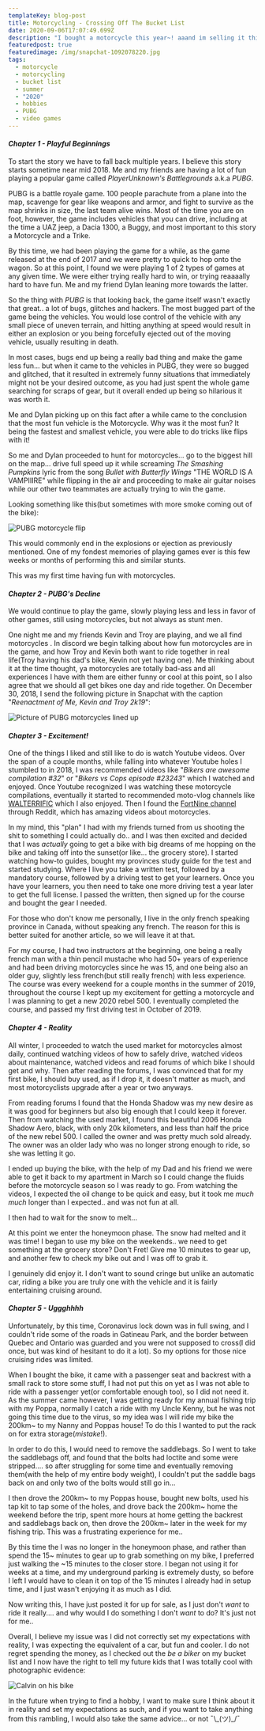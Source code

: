 ```yaml
---
templateKey: blog-post
title: Motorcycling - Crossing Off The Bucket List
date: 2020-09-06T17:07:49.699Z
description: "I bought a motorcycle this year~! aaand im selling it this year "
featuredpost: true
featuredimage: /img/snapchat-1092078220.jpg
tags:
  - motorcycle
  - motorcycling
  - bucket list
  - summer
  - "2020"
  - hobbies
  - PUBG
  - video games
---
```

#### ***Chapter 1 - Playful Beginnings***

To start the story we have to fall back multiple years. I believe this story starts sometime near mid 2018. Me and my friends are having a lot of fun playing a popular game called *PlayerUnknown's Battlegrounds* a.k.a *PUBG*. 

PUBG is a battle royale game. 100 people parachute from a plane into the map, scavenge for gear like weapons and armor, and fight to survive as the map shrinks in size, the last team alive wins. Most of the time you are on foot, however, the game includes vehicles that you can drive, including at the time a UAZ jeep, a Dacia 1300, a Buggy, and most important to this story a Motorcycle and a Trike.

By this time, we had been playing the game for a while, as the game released at the end of 2017 and we were pretty to quick to hop onto the wagon. So at this point, I found we were playing 1 of 2 types of games at any given time. We were either trying really hard to win, or trying reaaaally hard to have fun. Me and my friend Dylan leaning more towards the latter. 

So the thing with *PUBG* is that looking back, the game itself wasn't exactly that great.. a lot of bugs, glitches and hackers. The most bugged part of the game being the vehicles. You would lose control of the vehicle with any small piece of uneven terrain, and hitting anything at speed would result in either an explosion or you being forcefully ejected out of the moving vehicle, usually resulting in death.

In most cases, bugs end up being a really bad thing and make the game less fun... but when it came to the vehicles in PUBG, they were so bugged and glitched, that it resulted in extremely funny situations that immediately might not be your desired outcome, as you had just spent the whole game searching for scraps of gear, but it overall ended up being so hilarious it was worth it. 

Me and Dylan picking up on this fact after a while came to the conclusion that the most fun vehicle is the Motorcycle. Why was it the most fun? It being the fastest and smallest vehicle, you were able to do tricks like flips with it! 

So me and Dylan proceeded to hunt for motorcycles... go to the biggest hill on the map... drive full speed up it while screaming *The Smashing Pumpkins* lyric from the song *Bullet with Butterfly Wings* "THE WORLD IS A VAMPIIIRE" while flipping in the air and proceeding to make air guitar noises while our other two teammates are actually trying to win the game. 

Looking something like this(but sometimes with more smoke coming out of the bike):

![PUBG motorcycle flip](/img/motorcycle-flip.jpg "PUBG motorcycle flip")

This would commonly end in the explosions or ejection as previously mentioned. One of my fondest memories of playing games ever is this few weeks or months of performing this and similar stunts.

This was my first time having fun with motorcycles. 

#### ***Chapter 2 - PUBG's Decline***

We would continue to play the game, slowly playing less and less in favor of other games, still using motorcycles, but not always as stunt men.

One night me and my friends Kevin and Troy are playing, and we all find motorcycles . In discord we begin talking about how fun motorcycles are in the game, and how Troy and Kevin both want to ride together in real life(Troy having his dad's bike, Kevin not yet having one). Me thinking about it at the time thought, ya motorcycles are totally bad-ass and all experiences I have with them are either funny or cool at this point, so I also agree that we should all get bikes one day and ride together. On December 30, 2018, I send the following picture in Snapchat with the caption "*Reenactment of Me, Kevin and Troy 2k19*":

![Picture of PUBG motorcycles lined up](/img/snapchat-686701829.jpg "Reenactment of Me, Kevin and Troy 2k19")

#### ***Chapter 3 -  Excitement!***

One of the things I liked and still like to do is watch Youtube videos. Over the span of a couple months, while falling into whatever Youtube holes I stumbled to in 2018, I was recommended videos like "*Bikers are awesome compilation #32*" or "*Bikers vs Cops episode #23243*" which I watched and enjoyed. Once Youtube recognized I was watching these motorcycle compilations, eventually it started to recommended moto-vlog channels like [WALTERRIFIC](https://www.youtube.com/channel/UCl41VS1Nqxd3HnR-JyPA-tQ) which I also enjoyed. Then I found the [FortNine channel](https://www.youtube.com/channel/UCNSMdQtn1SuFzCZjfK2C7dQ) through Reddit, which has amazing videos about motorcycles.

In my mind, this "plan" I had with my friends turned from us shooting the shit to something I could actually do.. and I was then excited and decided that I was *actually* going to get a bike with big dreams of me hopping on the bike and taking off into the sunset(or like... the grocery store). I started watching how-to guides, bought my provinces study guide for the test and started studying. Where I live you take a written test, followed by a mandatory course, followed by a driving test to get your learners. Once you have your learners, you then need to take one more driving test a year later to get the full license. I passed the written, then signed up for the course and bought the gear I needed. 

For those who don't know me personally, I live in the only french speaking province in Canada, without speaking any french. The reason for this is better suited for another article, so we will leave it at that. 

For my course, I had two instructors at the beginning, one being a really french man with a thin pencil mustache who had 50+ years of experience and had been driving motorcycles since he was 15, and one being also an older guy, slightly less french(but still really french) with less experience. The course was every weekend for a couple months in the summer of 2019, throughout the course I kept up my excitement for getting a motorcycle and I was planning to get a new 2020 rebel 500. I eventually completed the course, and passed my first driving test in October of 2019.

#### ***Chapter 4 - Reality***

All winter, I proceeded to watch the used market for motorcycles almost daily, continued watching videos of how to safely drive, watched videos about maintenance, watched videos and read forums of which bike I should get and why. Then after reading the forums, I was convinced that for my first bike, I should buy used, as if I drop it, it doesn't matter as much, and most motorcyclists upgrade after a year or two anyways.

From reading forums I found that the Honda Shadow was my new desire as it was good for beginners but also big enough that I could keep it forever. Then from watching the used market, I found this beautiful 2006 Honda Shadow Aero, black, with only 20k kilometers, and less than half the price of the new rebel 500. I called the owner and was pretty much sold already. The owner was an older lady who was no longer strong enough to ride, so she was letting it go.

I ended up buying the bike, with the help of my Dad and his friend we were able to get it back to my apartment in March so I could change the fluids before the motorcycle season so I was ready to go. From watching the videos, I expected the oil change to be quick and easy, but it took me *much much* longer than I expected.. and was not fun at all. 

I then had to wait for the snow to melt...

At this point we enter the honeymoon phase. The snow had melted and it was time! I began to use my bike on the weekends.. we need to get something at the grocery store? Don't Fret! Give me 10 minutes to gear up, and another few to check my bike out and I was off to grab it. 

I genuinely did enjoy it. I don't want to sound cringe but unlike an automatic car, riding a bike you are truly one with the vehicle and it is fairly entertaining cruising around. 

#### *Chapter 5 - Uggghhhh*

Unfortunately, by this time, Coronavirus lock down was in full swing, and I couldn't ride some of the roads in Gatineau Park, and the border between Quebec and Ontario was guarded and you were not supposed to cross(I did once, but was kind of hesitant to do it a lot). So my options for those nice cruising rides was limited.

When I bought the bike, it came with a passenger seat and backrest with a small rack to store some stuff, I had not put this on yet as I was not able to ride with a passenger yet(or comfortable enough too), so I did not need it. As the summer came however, I was getting ready for my annual fishing trip with my Poppa, normally I catch a ride with my Uncle Kenny, but he was not going this time due to the virus, so my idea was I will ride my bike the 200km~ to my Nanny and Poppas house! To do this I wanted to put the rack on for extra storage(*mistake*!). 

In order to do this, I would need to remove the saddlebags. So I went to take the saddlebags off, and found that the bolts had loctite and some were stripped.... so after struggling for some time and eventually removing them(with the help of my entire body weight), I couldn't put the saddle bags back on and only two of the bolts would still go in...

I then drove the 200km\~ to my Poppas house, bought new bolts, used his tap kit to tap some of the holes, and drove back the 200km\~ home the weekend before the trip, spent more hours at home getting the backrest and saddlebags back on, then drove the 200km~ later in the week for my fishing trip. This was a frustrating experience for me.. 

By this time the I was no longer in the honeymoon phase, and rather than spend the 15\~ minutes to gear up to grab something on my bike, I preferred just walking the \~15 minutes to the closer store. I began not using it for weeks at a time, and my underground parking is extremely dusty, so before I left I would have to clean it on top of the 15 minutes I already had in setup time, and I just wasn't enjoying it as much as I did. 

Now writing this, I have just posted it for up for sale, as I just don't *want* to ride it really.... and why would I do something I don't *want* to do? It's just not for me.. 

Overall, I believe my issue was I did not correctly set my expectations with reality, I was expecting the equivalent of a car, but fun and cooler. I do not regret spending the money, as I checked out the *be a biker* on my bucket list and I now have the right to tell my future kids that I was totally cool with photographic evidence:

![Calvin on his bike](/img/snapchat-1092078220.jpg "Calvin on his bike")

In the future when trying to find a hobby, I want to make sure I think about it in reality and set my expectations as such, and if you want to take anything from this rambling, I would also take the same advice... or not ¯\\_(ツ)\_/¯